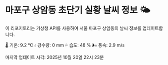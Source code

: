 
# 마포구 상암동 초단기 실황 날씨 정보 🌤️

이 리포지토리는 기상청 API를 사용하여 서울 마포구 상암동의 날씨 정보를 업데이트합니다. 

🌡️ 기온: 9.2 ℃
💧 강수량: 0 mm
💦 습도: 48 %
🌬️ 풍속: 2.9 m/s

마지막 업데이트 시각: 2025년 10월 20일 22시 23분    
